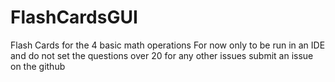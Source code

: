 # FlashCardsGUI
Flash Cards for the 4 basic math operations
For now only to be run in an IDE and do not set the questions over 20 for any other issues submit an issue on the github
